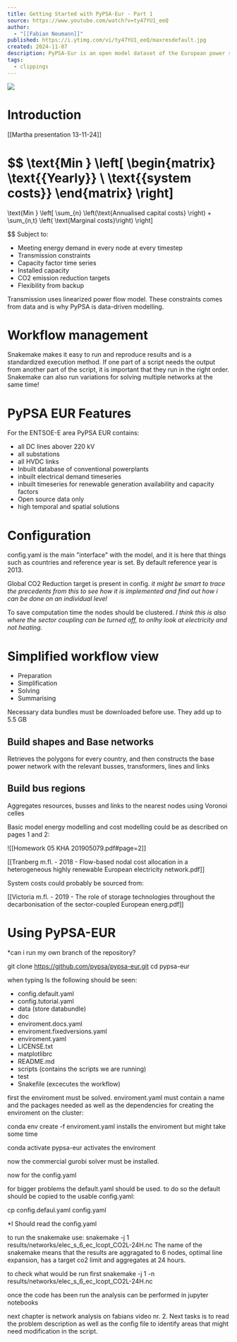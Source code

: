 ```yaml
---
title: Getting Started with PyPSA-Eur - Part 1
source: https://www.youtube.com/watch?v=ty47YU1_eeQ
author:
  - "[[Fabian Neumann]]"
published: https://i.ytimg.com/vi/ty47YU1_eeQ/maxresdefault.jpg
created: 2024-11-07
description: PyPSA-Eur is an open model dataset of the European power system at the transmission network level that covers the full ENTSO-E area. It contains alternating ...
tags:
  - clippings
---
```

![](https://www.youtube.com/watch?v=ty47YU1_eeQ)

# Introduction

[[Martha presentation 13-11-24]] 
 
$$
\text{Min } 
\left[
\begin{matrix}
\text{{Yearly}} \\
\text{{system costs}}
\end{matrix}
\right]
=
\text{Min }
\left[
\sum_{n} \left(\text{Annualised capital costs} \right)
+
\sum_{n,t} \left( \text{Marginal costs}\right)
\right]

$$
Subject to:

- Meeting energy demand in every node at every timestep
- Transmission constraints
- Capacity factor time series
- Installed capacity
- CO2 emission reduction targets
- Flexibility from backup

Transmission uses linearized power flow model. These constraints comes from data and is why PyPSA is data-driven modelling.

# Workflow management

Snakemake  makes it easy to run and reproduce results and is a standardized execution method.  If one part of a script needs the output from another part of the script, it is important that they run in the right order. Snakemake can also run variations for solving multiple networks at the same time!

# PyPSA EUR Features

For the ENTSOE-E area PyPSA EUR contains:
- all DC lines abover 220 kV
- all substations
- all HVDC links
- Inbuilt database of conventional powerplants
- inbuilt electrical demand timeseries
- inbuilt timeseries for renewable generation availability and capacity factors
- Open source data only
- high temporal and spatial solutions

# Configuration

config.yaml is the main "interface" with the model, and it is here that things such as countries and reference year is set. By default reference year is 2013.

Global CO2 Reduction target is present in config. *it might be smart to trace the precedents from this to see how it is implemented and find out how i can be done on an individual level*

To save computation time the nodes should be clustered. *I think this is also where the sector coupling can be turned off, to onlhy look at electricity and not heating.*

# Simplified workflow view

- Preparation
- Simplification
- Solving
- Summarising

Necessary data bundles must be downloaded before use. They add up to 5.5 GB

## Build shapes and Base networks
Retrieves the polygons for every country, and then constructs the base power network with the relevant busses, transformers, lines and links

## Build bus regions
Aggregates resources, busses and links to the nearest nodes using Voronoi celles





Basic model energy modelling and cost modelling could be as described on pages 1 and 2:

![[Homework 05 KHA 201905079.pdf#page=2]]

[[Tranberg m.fl. - 2018 - Flow-based nodal cost allocation in a heterogeneous highly renewable European electricity network.pdf]]

System costs could probably be sourced from:

[[Victoria m.fl. - 2019 - The role of storage technologies throughout the decarbonisation of the sector-coupled European energ.pdf]]


# Using PyPSA-EUR

*can i run my own branch of the repository?

git clone https://github.com/pypsa/pypsa-eur.git
cd pypsa-eur

when typing ls the following should be seen:
- config.default.yaml
- config.tutorial.yaml
- data (store databundle)
- doc
- enviroment.docs.yaml
- enviroment.fixedversions.yaml
- enviroment.yaml
- LICENSE.txt
- matplotlibrc
- README.md
- scripts (contains the scripts we are running)
- test
- Snakefile (excecutes the workflow)


first the enviroment must be solved. enviroment.yaml must contain a name and the packages needed as well as the dependencies for creating the enviroment on the cluster:

conda env create -f enviroment.yaml
installs the enviroment but might take some time

conda activate pypsa-eur
activates the enviroment

now the commercial gurobi solver must be installed.

now for the config.yaml

for bigger problems the default.yaml should be used. to do so the default should be copied to the usable config.yaml:

cp config.defaul.yaml config.yaml

*I Should read the config.yaml

to run the snakemake use:
snakemake -j 1 results/networks/elec_s_6_ec_lcopt_CO2L-24H.nc
The name of the snakemake means that the results are aggragated to 6 nodes, optimal line expansion, has a target co2 limit and aggregates at 24 hours.

to check what would be run first 
snakemake -j 1 -n results/networks/elec_s_6_ec_lcopt_CO2L-24H.nc

once the code has been run the analysis can be performed in jupyter notebooks


next chapter is network analysis on fabians video nr. 2. Next tasks is to read the problem description as well as the config file to identify areas that might need modification in the script.



